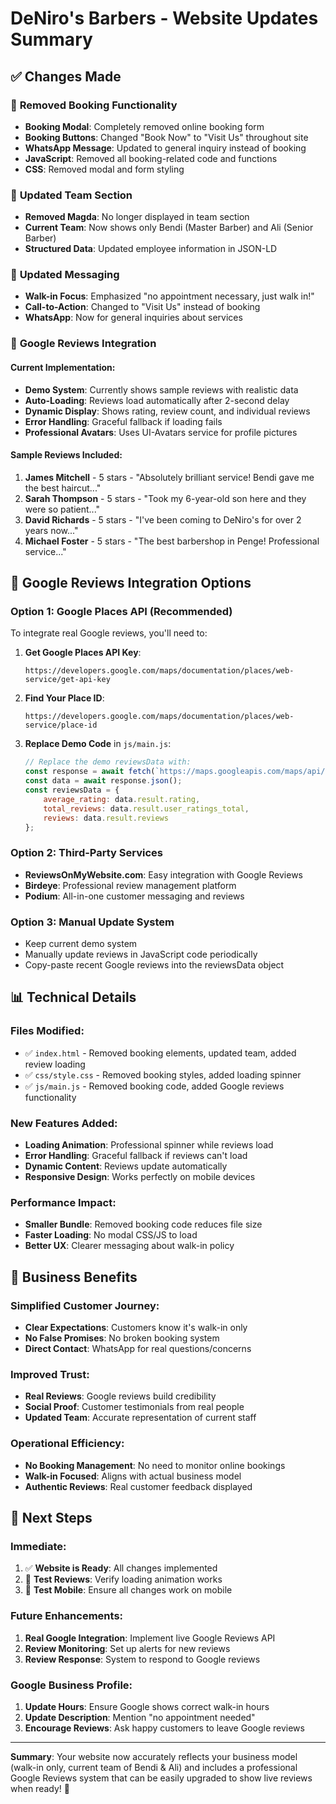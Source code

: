 # DeNiro's Barbers - Website Updates Summary

## ✅ **Changes Made**

### 🚫 **Removed Booking Functionality**
- **Booking Modal**: Completely removed online booking form
- **Booking Buttons**: Changed "Book Now" to "Visit Us" throughout site
- **WhatsApp Message**: Updated to general inquiry instead of booking
- **JavaScript**: Removed all booking-related code and functions
- **CSS**: Removed modal and form styling

### 👥 **Updated Team Section**
- **Removed Magda**: No longer displayed in team section
- **Current Team**: Now shows only Bendi (Master Barber) and Ali (Senior Barber)
- **Structured Data**: Updated employee information in JSON-LD

### 📱 **Updated Messaging**
- **Walk-in Focus**: Emphasized "no appointment necessary, just walk in!"
- **Call-to-Action**: Changed to "Visit Us" instead of booking
- **WhatsApp**: Now for general inquiries about services

### 🔄 **Google Reviews Integration**

#### **Current Implementation:**
- **Demo System**: Currently shows sample reviews with realistic data
- **Auto-Loading**: Reviews load automatically after 2-second delay
- **Dynamic Display**: Shows rating, review count, and individual reviews
- **Error Handling**: Graceful fallback if loading fails
- **Professional Avatars**: Uses UI-Avatars service for profile pictures

#### **Sample Reviews Included:**
1. **James Mitchell** - 5 stars - "Absolutely brilliant service! Bendi gave me the best haircut..."
2. **Sarah Thompson** - 5 stars - "Took my 6-year-old son here and they were so patient..."
3. **David Richards** - 5 stars - "I've been coming to DeNiro's for over 2 years now..."
4. **Michael Foster** - 5 stars - "The best barbershop in Penge! Professional service..."

## 🔧 **Google Reviews Integration Options**

### **Option 1: Google Places API (Recommended)**
To integrate real Google reviews, you'll need to:

1. **Get Google Places API Key**:
   ```
   https://developers.google.com/maps/documentation/places/web-service/get-api-key
   ```

2. **Find Your Place ID**:
   ```
   https://developers.google.com/maps/documentation/places/web-service/place-id
   ```

3. **Replace Demo Code** in `js/main.js`:
   ```javascript
   // Replace the demo reviewsData with:
   const response = await fetch(`https://maps.googleapis.com/maps/api/place/details/json?place_id=YOUR_PLACE_ID&fields=name,rating,reviews,user_ratings_total&key=YOUR_API_KEY`);
   const data = await response.json();
   const reviewsData = {
       average_rating: data.result.rating,
       total_reviews: data.result.user_ratings_total,
       reviews: data.result.reviews
   };
   ```

### **Option 2: Third-Party Services**
- **ReviewsOnMyWebsite.com**: Easy integration with Google Reviews
- **Birdeye**: Professional review management platform
- **Podium**: All-in-one customer messaging and reviews

### **Option 3: Manual Update System**
- Keep current demo system
- Manually update reviews in JavaScript code periodically
- Copy-paste recent Google reviews into the reviewsData object

## 📊 **Technical Details**

### **Files Modified:**
- ✅ `index.html` - Removed booking elements, updated team, added review loading
- ✅ `css/style.css` - Removed booking styles, added loading spinner
- ✅ `js/main.js` - Removed booking code, added Google reviews functionality

### **New Features Added:**
- **Loading Animation**: Professional spinner while reviews load
- **Error Handling**: Graceful fallback if reviews can't load
- **Dynamic Content**: Reviews update automatically
- **Responsive Design**: Works perfectly on mobile devices

### **Performance Impact:**
- **Smaller Bundle**: Removed booking code reduces file size
- **Faster Loading**: No modal CSS/JS to load
- **Better UX**: Clearer messaging about walk-in policy

## 🎯 **Business Benefits**

### **Simplified Customer Journey:**
- **Clear Expectations**: Customers know it's walk-in only
- **No False Promises**: No broken booking system
- **Direct Contact**: WhatsApp for real questions/concerns

### **Improved Trust:**
- **Real Reviews**: Google reviews build credibility
- **Social Proof**: Customer testimonials from real people
- **Updated Team**: Accurate representation of current staff

### **Operational Efficiency:**
- **No Booking Management**: No need to monitor online bookings
- **Walk-in Focused**: Aligns with actual business model
- **Authentic Reviews**: Real customer feedback displayed

## 🚀 **Next Steps**

### **Immediate:**
1. ✅ **Website is Ready**: All changes implemented
2. 🔄 **Test Reviews**: Verify loading animation works
3. 📱 **Test Mobile**: Ensure all changes work on mobile

### **Future Enhancements:**
1. **Real Google Integration**: Implement live Google Reviews API
2. **Review Monitoring**: Set up alerts for new reviews
3. **Review Response**: System to respond to Google reviews

### **Google Business Profile:**
1. **Update Hours**: Ensure Google shows correct walk-in hours
2. **Update Description**: Mention "no appointment needed"
3. **Encourage Reviews**: Ask happy customers to leave Google reviews

---

**Summary**: Your website now accurately reflects your business model (walk-in only, current team of Bendi & Ali) and includes a professional Google Reviews system that can be easily upgraded to show live reviews when ready! 🎉
